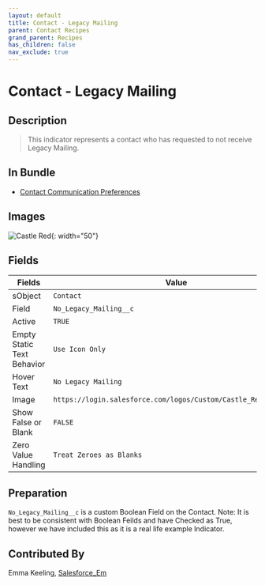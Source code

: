 ```yaml
---
layout: default
title: Contact - Legacy Mailing
parent: Contact Recipes
grand_parent: Recipes
has_children: false
nav_exclude: true
---
```


# Contact - Legacy Mailing

## Description
> This indicator represents a contact who has requested to not receive Legacy Mailing.

## In Bundle
* [Contact Communication Preferences](../contact/bundle-contact-communication-preferences.md)

## Images 

![Castle Red](https://login.salesforce.com/logos/Custom/Doc_Green/logo.png){: width="50"}

## Fields

Fields | Value
-- | --
sObject | `Contact`
Field | `No_Legacy_Mailing__c`
Active | `TRUE`
Empty Static Text Behavior | `Use Icon Only`
Hover Text | `No Legacy Mailing`
Image | `https://login.salesforce.com/logos/Custom/Castle_Red/logo.png`
Show False or Blank | `FALSE`
Zero Value Handling | `Treat Zeroes as Blanks`

## Preparation
`No_Legacy_Mailing__c` is a custom Boolean Field on the Contact.
Note: It is best to be consistent with Boolean Feilds and have Checked as True, however we have included this as it is a real life example Indicator. 

## Contributed By
Emma Keeling, [Salesforce_Em](https://github.com/Salesforce-Em)